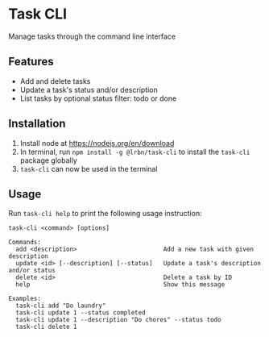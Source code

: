 # Task CLI
Manage tasks through the command line interface

## Features
- Add and delete tasks
- Update a task's status and/or description
- List tasks by optional status filter: todo or done

## Installation
1. Install node at https://nodejs.org/en/download
2. In terminal, run `npm install -g @lrbn/task-cli` to install the `task-cli` package globally
3. `task-cli` can now be used in the terminal

## Usage
Run `task-cli help` to print the following usage instruction:
```
task-cli <command> [options]

Commands:
  add <description>                        Add a new task with given description
  update <id> [--description] [--status]   Update a task's description and/or status
  delete <id>                              Delete a task by ID
  help                                     Show this message

Examples:
  task-cli add "Do laundry"
  task-cli update 1 --status completed
  task-cli update 1 --description "Do chores" --status todo
  task-cli delete 1
```
